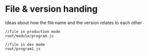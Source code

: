 # File & version handing

Ideas about how the file name and the version relates to each other

    //file in production mode 
    root/module/program.js

    //file in dev mode
    root/program1.js

